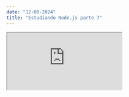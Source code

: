 ```yaml
---
date: "12-08-2024"
title: "Estudiando Node.js parte 7"
---
```

<iframe src="https://www.youtube.com/embed/4WDJqgjIpvU" allowfullscreen></iframe>
